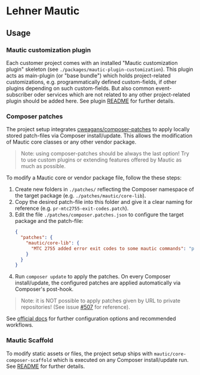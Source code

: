 # Lehner Mautic

## Usage

### Mautic customization plugin
Each customer project comes with an installed "Mautic customization plugin" skeleton (see `./packages/mautic-plugin-customization`).
This plugin acts as main-plugin (or "base bundle") which holds project-related customizations, e.g. programmatically
defined custom-fields, if other plugins depending on such custom-fields. But also common event-subscriber oder services
which are not related to any other project-related plugin should be added here. See plugin
[README](./packages/mautic-plugin-customization/README.md) for further details.

### Composer patches
The project setup integrates [cweagans/composer-patches](https://github.com/cweagans/composer-patches) to apply locally
stored patch-files via Composer install/update. This allows the modification of Mautic core classes or any other
vendor package.

> Note: using composer-patches should be always the last option! Try to use custom plugins or extending features offered
> by Mautic as much as possible.

To modify a Mautic core or vendor package file, follow the these steps:
1. Create new folders in `./patches/` reflecting the Composer namespace of the target package (e.g. `./patches/mautic/core-lib`).
2. Copy the desired patch-file into this folder and give it a clear naming for reference (e.g. `pr-mtc2755-exit-codes.patch`).
3. Edit the file `./patches/composer.patches.json` to configure the target package and the patch-file:
   ```json
   {
     "patches": {
       "mautic/core-lib": {
         "MTC 2755 added error exit codes to some mautic commands": "patches/mautic/core-lib/pr-mtc2755-exit-codes.patch"
       }
     }
   }
   ```
4. Run  `composer update` to apply the patches. On every Composer install/update, the configured patches are applied
automatically via Composer's post-hook.

> Note: it is NOT possible to apply patches given by URL to private repositories! (See issue [#507](https://github.com/cweagans/composer-patches/issues/507) for reference).

See [official docs](https://docs.cweagans.net/composer-patches/) for further configuration options and recommended workflows.

### Mautic Scaffold
To modify static assets or files, the project setup ships with `mautic/core-composer-scaffold` which is executed on any
Composer install/update run. See [README](./packages/mautic-scaffold/README.md) for further details.
